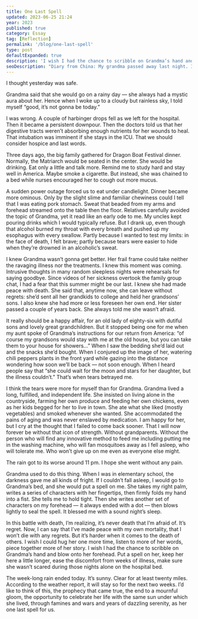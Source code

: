 ```yaml
---
title: One Last Spell
updated: 2023-06-25 21:24
year: 2023
published: true
category: Essay
tag: [Reflection]
permalink: '/blog/one-last-spell'
type: post
defaultExpanded: true
description: 'I wish I had the chance to scribble on Grandma’s hand and blow onto her forehead. Put a spell on her, keep her here a little longer, ease the discomfort from weeks of illness, make sure she wasn’t scared during those nights alone on the hospital bed. '
seoDescription: "Diary from China: My grandma passed away last night. I think of the nights in my childhood when she would put a spell on me when I was frightened, for a sound night's sleep. How I wish I could do the same to her now. Ease her discomfort. Make sure she wasn't scared."
---
```


I thought yesterday was safe.

Grandma said that she would go on a rainy day — she always had a mystic aura about her. Hence when I woke up to a cloudy but rainless sky, I told myself “good, it’s not gonna be today.”

I was wrong. A couple of harbinger drops fell as we left for the hospital. Then it became a persistent downpour. Then the doctors told us that her digestive tracts weren’t absorbing enough nutrients for her wounds to heal. That intubation was imminent if she stays in the ICU. That we should consider hospice and last words.

Three days ago, the big family gathered for Dragon Boat Festival dinner. Normally, the Matriarch would be seated in the center. She would be drinking. Eat only a little and talk more. Remind me to study hard and stay well in America. Maybe smoke a cigarette. But instead, she was chained to a bed while nurses encouraged her to cough out more mucus.

A sudden power outage forced us to eat under candlelight. Dinner became more ominous. Only by the slight slime and familiar chewiness could I tell that I was eating pork stomach. Sweat that beaded from my arms and forehead streamed onto the table then the floor. Relatives carefully avoided the topic of Grandma, yet it read like an early ode to me. My uncles kept pouring drinks which I would typically refuse. But I drank up, even though that alcohol burned my throat with every breath and pushed up my esophagus with every swallow. Partly because I wanted to test my limits: in the face of death, I felt brave; partly because tears were easier to hide when they’re drowned in an alcoholic’s sweat.

I knew Grandma wasn’t gonna get better. Her frail frame could take neither the ravaging illness nor the treatments. I knew this moment was coming. Intrusive thoughts in many random sleepless nights were rehearsals for saying goodbye. Since videos of her sickness overtook the family group chat, I had a fear that this summer might be our last. I knew she had made peace with death. She said that, anytime now, she can leave without regrets: she’d sent all her grandkids to college and held her grandsons’ sons. I also knew she had more or less foreseen her own end. Her sister passed a couple of years back. She always told me she wasn’t afraid.

It really should be a happy affair, for an old lady of eighty-six with dutiful sons and lovely great grandchildren. But it stopped being one for me when my aunt spoke of Grandma’s instructions for our return from America: “of course my grandsons would stay with me at the old house, but you can take them to your house for showers…” When I saw the bedding she’d laid out and the snacks she’d bought. When I conjured up the image of her, watering chili peppers plants in the front yard while gazing into the distance wondering how soon we’ll be back — not soon enough. When I heard people say that “she could wait for the moon and stars for her daughter, but the illness couldn’t.” That’s when tears betrayed me.

I think the tears were more for myself than for Grandma. Grandma lived a long, fulfilled, and independent life. She insisted on living alone in the countryside, farming her own produce and feeding her own chickens, even as her kids begged for her to live in town. She ate what she liked (mostly vegetables) and smoked whenever she wanted. She accommodated the pains of aging and was never enslaved by medication. I am happy for her, but I cry at the thought that I failed to come back sooner. That I will now forever be without that icon of strength. Without grandparents. Without the person who will find any innovative method to feed me including putting me in the washing machine, who will fan mosquitoes away as I fell asleep, who will tolerate me. Who won’t give up on me even as everyone else might.

The rain got to its worse around 11 pm. I hope she went without any pain.

Grandma used to do this thing. When I was in elementary school, the darkness gave me all kinds of fright. If I couldn’t fall asleep, I would go to Grandma’s bed, and she would put a spell on me. She takes my right palm, writes a series of characters with her fingertips, then firmly folds my hand into a fist. She tells me to hold tight. Then she writes another set of characters on my forehead — it always ended with a dot — then blows lightly to seal the spell. It blessed me with a sound night’s sleep.

In this battle with death, I’m realizing, it’s never death that I’m afraid of. It’s regret. Now, I can say that I’ve made peace with my own mortality, that I won’t die with any regrets. But it’s harder when it comes to the death of others. I wish I could hug her one more time, listen to more of her words, piece together more of her story. I wish I had the chance to scribble on Grandma’s hand and blow onto her forehead. Put a spell on her, keep her here a little longer, ease the discomfort from weeks of illness, make sure she wasn’t scared during those nights alone on the hospital bed.

The week-long rain ended today. It’s sunny. Clear for at least twenty miles. According to the weather report, it will stay so for the next two weeks. I’d like to think of this, the prophecy that came true, the end to a mournful gloom, the opportunity to celebrate her life with the same sun under which she lived, through famines and wars and years of dazzling serenity, as her one last spell for us.
